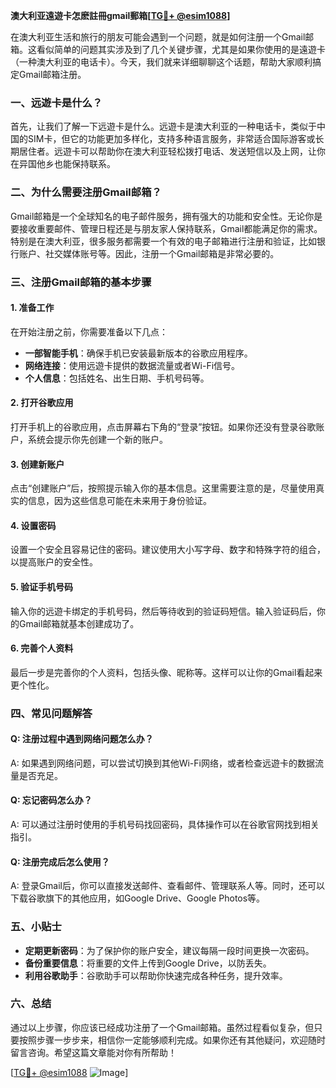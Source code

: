 **澳大利亚遠遊卡怎麽註冊gmail郵箱[[TG💪+ @esim1088](https://t.me/s/esim1088)]**

在澳大利亚生活和旅行的朋友可能会遇到一个问题，就是如何注册一个Gmail邮箱。这看似简单的问题其实涉及到了几个关键步骤，尤其是如果你使用的是遠遊卡（一种澳大利亚的电话卡）。今天，我们就来详细聊聊这个话题，帮助大家顺利搞定Gmail邮箱注册。

### 一、远遊卡是什么？

首先，让我们了解一下远遊卡是什么。远遊卡是澳大利亚的一种电话卡，类似于中国的SIM卡，但它的功能更加多样化，支持多种语言服务，非常适合国际游客或长期居住者。远遊卡可以帮助你在澳大利亚轻松拨打电话、发送短信以及上网，让你在异国他乡也能保持联系。

### 二、为什么需要注册Gmail邮箱？

Gmail邮箱是一个全球知名的电子邮件服务，拥有强大的功能和安全性。无论你是要接收重要邮件、管理日程还是与朋友家人保持联系，Gmail都能满足你的需求。特别是在澳大利亚，很多服务都需要一个有效的电子邮箱进行注册和验证，比如银行账户、社交媒体账号等。因此，注册一个Gmail邮箱是非常必要的。

### 三、注册Gmail邮箱的基本步骤

#### 1. 准备工作

在开始注册之前，你需要准备以下几点：

- **一部智能手机**：确保手机已安装最新版本的谷歌应用程序。
- **网络连接**：使用远遊卡提供的数据流量或者Wi-Fi信号。
- **个人信息**：包括姓名、出生日期、手机号码等。

#### 2. 打开谷歌应用

打开手机上的谷歌应用，点击屏幕右下角的“登录”按钮。如果你还没有登录谷歌账户，系统会提示你先创建一个新的账户。

#### 3. 创建新账户

点击“创建账户”后，按照提示输入你的基本信息。这里需要注意的是，尽量使用真实的信息，因为这些信息可能在未来用于身份验证。

#### 4. 设置密码

设置一个安全且容易记住的密码。建议使用大小写字母、数字和特殊字符的组合，以提高账户的安全性。

#### 5. 验证手机号码

输入你的远遊卡绑定的手机号码，然后等待收到的验证码短信。输入验证码后，你的Gmail邮箱就基本创建成功了。

#### 6. 完善个人资料

最后一步是完善你的个人资料，包括头像、昵称等。这样可以让你的Gmail看起来更个性化。

### 四、常见问题解答

#### Q: 注册过程中遇到网络问题怎么办？
A: 如果遇到网络问题，可以尝试切换到其他Wi-Fi网络，或者检查远遊卡的数据流量是否充足。

#### Q: 忘记密码怎么办？
A: 可以通过注册时使用的手机号码找回密码，具体操作可以在谷歌官网找到相关指引。

#### Q: 注册完成后怎么使用？
A: 登录Gmail后，你可以直接发送邮件、查看邮件、管理联系人等。同时，还可以下载谷歌旗下的其他应用，如Google Drive、Google Photos等。

### 五、小贴士

- **定期更新密码**：为了保护你的账户安全，建议每隔一段时间更换一次密码。
- **备份重要信息**：将重要的文件上传到Google Drive，以防丢失。
- **利用谷歌助手**：谷歌助手可以帮助你快速完成各种任务，提升效率。

### 六、总结

通过以上步骤，你应该已经成功注册了一个Gmail邮箱。虽然过程看似复杂，但只要按照步骤一步步来，相信你一定能够顺利完成。如果你还有其他疑问，欢迎随时留言咨询。希望这篇文章能对你有所帮助！

[[TG💪+ @esim1088](https://t.me/s/esim1088) ![Image](https://i.postimg.cc/4NQfJmqS/Snipaste-2025-05-13-00-14-12.png)]